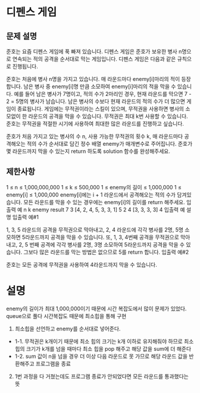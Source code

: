 # 디펜스 게임
## 문제 설명
준호는 요즘 디펜스 게임에 푹 빠져 있습니다. 디펜스 게임은 준호가 보유한 병사 n명으로 연속되는 적의 공격을 순서대로 막는 게임입니다. 디펜스 게임은 다음과 같은 규칙으로 진행됩니다.

준호는 처음에 병사 n명을 가지고 있습니다.
매 라운드마다 enemy[i]마리의 적이 등장합니다.
남은 병사 중 enemy[i]명 만큼 소모하여 enemy[i]마리의 적을 막을 수 있습니다.
예를 들어 남은 병사가 7명이고, 적의 수가 2마리인 경우, 현재 라운드를 막으면 7 - 2 = 5명의 병사가 남습니다.
남은 병사의 수보다 현재 라운드의 적의 수가 더 많으면 게임이 종료됩니다.
게임에는 무적권이라는 스킬이 있으며, 무적권을 사용하면 병사의 소모없이 한 라운드의 공격을 막을 수 있습니다.
무적권은 최대 k번 사용할 수 있습니다.
준호는 무적권을 적절한 시기에 사용하여 최대한 많은 라운드를 진행하고 싶습니다.

준호가 처음 가지고 있는 병사의 수 n, 사용 가능한 무적권의 횟수 k, 매 라운드마다 공격해오는 적의 수가 순서대로 담긴 정수 배열 enemy가 매개변수로 주어집니다. 준호가 몇 라운드까지 막을 수 있는지 return 하도록 solution 함수를 완성해주세요.

##  제한사항
1 ≤ n ≤ 1,000,000,000
1 ≤ k ≤ 500,000
1 ≤ enemy의 길이 ≤ 1,000,000
1 ≤ enemy[i] ≤ 1,000,000
enemy[i]에는 i + 1 라운드에서 공격해오는 적의 수가 담겨있습니다.
모든 라운드를 막을 수 있는 경우에는 enemy[i]의 길이를 return 해주세요.
입출력 예
n	k	enemy	result
7	3	[4, 2, 4, 5, 3, 3, 1]	5
2	4	[3, 3, 3, 3]	4
입출력 예 설명
입출력 예#1

1, 3, 5 라운드의 공격을 무적권으로 막아내고, 2, 4 라운드에 각각 병사를 2명, 5명 소모하면 5라운드까지 공격을 막을 수 있습니다. 또, 1, 3, 4번째 공격을 무적권으로 막아내고, 2, 5 번째 공격에 각각 병사를 2명, 3명 소모하여 5라운드까지 공격을 막을 수 있습니다. 그보다 많은 라운드를 막는 방법은 없으므로 5를 return 합니다.
입출력 예#2

준호는 모든 공격에 무적권을 사용하여 4라운드까지 막을 수 있습니다.


# 설명
enemy의 길이가 최대 1,000,000이기 때문에 시간 복잡도에서 많이 문제가 있었다.
queue으로 풀다 시간복잡도 때문에 최소힙을 통해 구현

1. 최소힙을 선언하고 enemy를 순서대로 넣어준다.
- 1-1. 무적권은 k개이기 때문에 최소 힙의 크기는 k개 이하로 유지해줘야 하므로 최소 힙의 크기가 k개를 넘을 때마다 최소 힙을 pop 해주고 해당 값을 sum에 더 해준다
- 1-2. sum 값이 n을 넘을 경우 더 이상 다음 라운드로 못 가므로 해당 라운드 값을 반환해주고 프로그램을 종료
2. 1번 과정을 다 거쳤는데도 프로그램 종료가 안되었다면 모든 라운드를 통과했다는 뜻